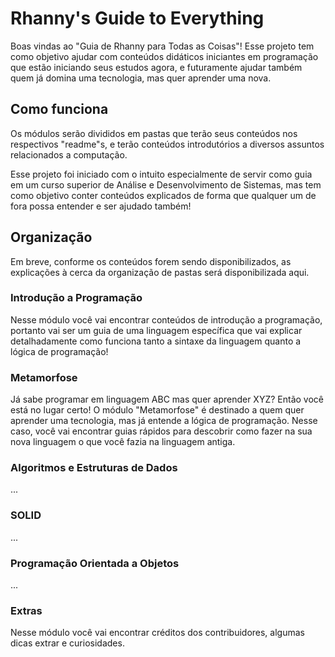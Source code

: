 # Rhanny's Guide to Everything

Boas vindas ao "Guia de Rhanny para Todas as Coisas"! Esse projeto tem como objetivo ajudar com conteúdos didáticos iniciantes em programação que estão iniciando seus estudos agora, e futuramente ajudar também quem já domina uma tecnologia, mas quer aprender uma nova.

## Como funciona

Os módulos serão divididos em pastas que terão seus conteúdos nos respectivos "readme"s, e terão conteúdos introdutórios a diversos assuntos relacionados a computação.

Esse projeto foi iniciado com o intuito especialmente de servir como guia em um curso superior de Análise e Desenvolvimento de Sistemas, mas tem como objetivo conter conteúdos explicados de forma que qualquer um de fora possa entender e ser ajudado também!

## Organização

Em breve, conforme os conteúdos forem sendo disponibilizados, as explicações à cerca da organização de pastas será disponibilizada aqui.

### Introdução a Programação

Nesse módulo você vai encontrar conteúdos de introdução a programação, portanto vai ser um guia de uma linguagem específica que vai explicar detalhadamente como funciona tanto a sintaxe da linguagem quanto a lógica de programação!

### Metamorfose

Já sabe programar em linguagem ABC mas quer aprender XYZ? Então você está no lugar certo! O módulo "Metamorfose" é destinado a quem quer aprender uma tecnologia, mas já entende a lógica de programação. Nesse caso, você vai encontrar guias rápidos para descobrir como fazer na sua nova linguagem o que você fazia na linguagem antiga.

### Algoritmos e Estruturas de Dados

...

### SOLID

...

### Programação Orientada a Objetos

...


### Extras

Nesse módulo você vai encontrar créditos dos contribuidores, algumas dicas extrar e curiosidades.